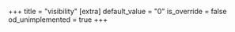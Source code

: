 +++
title = "visibility"
[extra]
default_value = "0"
is_override = false
od_unimplemented = true
+++